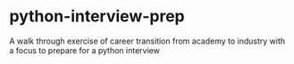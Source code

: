 # python-interview-prep
 A walk through exercise of career transition from academy to industry with a focus to prepare for a python interview 
